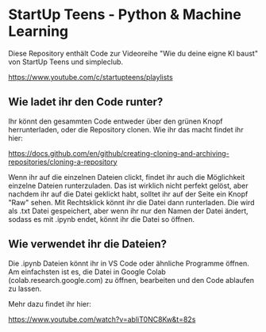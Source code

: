 # StartUp Teens - Python & Machine Learning

Diese Repository enthält Code zur Videoreihe "Wie du deine eigne KI baust" von StartUp Teens und simpleclub.

https://www.youtube.com/c/startupteens/playlists

## Wie ladet ihr den Code runter?

Ihr könnt den gesammten Code entweder über den grünen Knopf herrunterladen, oder die Repository clonen. Wie ihr das macht findet ihr hier:

https://docs.github.com/en/github/creating-cloning-and-archiving-repositories/cloning-a-repository

Wenn ihr auf die einzelnen Dateien clickt, findet ihr auch die Möglichkeit einzelne Dateien runterzuladen. Das ist wirklich nicht perfekt gelöst, aber nachdem ihr auf die Datei geklickt habt, solltet ihr auf der Seite ein Knopf "Raw" sehen. Mit Rechtsklick könnt ihr die Datei dann runterladen. Die wird als .txt Datei gespeichert, aber wenn ihr nur den Namen der Datei ändert, sodass es mit .ipynb endet, könnt ihr die Datei so öffnen.

## Wie verwendet ihr die Dateien?
Die .ipynb Dateien könnt ihr in VS Code oder ähnliche Programme öffnen. Am einfachsten ist es, die Datei in Google Colab (colab.research.google.com) zu öffnen, bearbeiten und den Code ablaufen zu lassen.

Mehr dazu findet ihr hier:

https://www.youtube.com/watch?v=abliT0NC8Kw&t=82s

